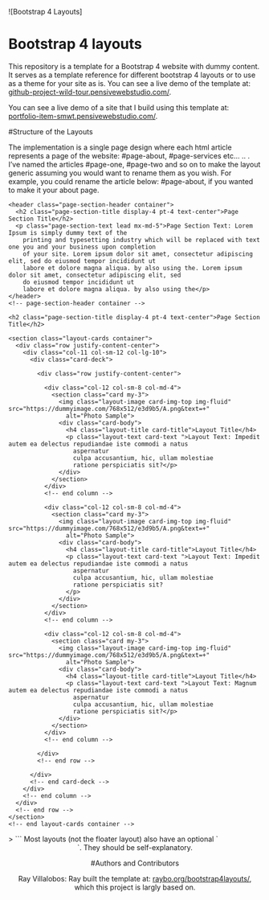 ![Bootstrap 4 Layouts]

# Bootstrap 4 layouts

This repository is a template for a Bootstrap 4 website with dummy content. It serves as a template reference for different bootstrap 4 layouts or to use as a theme for your site as is. You can see a live demo of the template at: [github-project-wild-tour.pensivewebstudio.com/](http://www.github-project-wild-tour.pensivewebstudio.com).

You can see a live demo of a site that I build using this template at: [portfolio-item-smwt.pensivewebstudio.com/](http://www.portfolio-item-smwt.pensivewebstudio.com/).


#Structure of the Layouts

The implementation is a single page design where each html article represents a page of the website: #page-about, #page-services etc… .. . I’ve named the articles #page-one, #page-two and so on to make the layout generic assuming you would want to rename them as you wish. For example, you could rename the article below: #page-about, if you wanted to make it your about page.

   <!-- #page-one -->
  <article id="page-one" class="page-cards page-section vertical-padding">

    <header class="page-section-header container">
      <h2 class="page-section-title display-4 pt-4 text-center">Page Section Title</h2>
      <p class="page-section-text lead mx-md-5">Page Section Text: Lorem Ipsum is simply dummy text of the
        printing and typesetting industry which will be replaced with text one you and your business upon completion
        of your site. Lorem ipsum dolor sit amet, consectetur adipiscing elit, sed do eiusmod tempor incididunt ut
        labore et dolore magna aliqua. by also using the. Lorem ipsum dolor sit amet, consectetur adipiscing elit, sed
        do eiusmod tempor incididunt ut
        labore et dolore magna aliqua. by also using the</p>
    </header>
    <!-- page-section-header container -->

    <h2 class="page-section-title display-4 pt-4 text-center">Page Section Title</h2>

    <section class="layout-cards container">
      <div class="row justify-content-center">
        <div class="col-11 col-sm-12 col-lg-10">
          <div class="card-deck">

            <div class="row justify-content-center">

              <div class="col-12 col-sm-8 col-md-4">
                <section class="card my-3">
                  <img class="layout-image card-img-top img-fluid" src="https://dummyimage.com/768x512/e3d9b5/A.png&text=+"
                    alt="Photo Sample">
                  <div class="card-body">
                    <h4 class="layout-title card-title">Layout Title</h4>
                    <p class="layout-text card-text ">Layout Text: Impedit autem ea delectus repudiandae iste commodi a natus
                      aspernatur
                      culpa accusantium, hic, ullam molestiae
                      ratione perspiciatis sit?</p>
                  </div>
                </section>
              </div>
              <!-- end column -->

              <div class="col-12 col-sm-8 col-md-4">
                <section class="card my-3">
                  <img class="layout-image card-img-top img-fluid" src="https://dummyimage.com/768x512/e3d9b5/A.png&text=+"
                    alt="Photo Sample">
                  <div class="card-body">
                    <h4 class="layout-title card-title">Layout Title</h4>
                    <p class="layout-text card-text ">Layout Text: Impedit autem ea delectus repudiandae iste commodi a natus
                      aspernatur
                      culpa accusantium, hic, ullam molestiae
                      ratione perspiciatis sit?
                    </p>
                  </div>
                </section>
              </div>
              <!-- end column -->

              <div class="col-12 col-sm-8 col-md-4">
                <section class="card my-3">
                  <img class="layout-image card-img-top img-fluid" src="https://dummyimage.com/768x512/e3d9b5/A.png&text=+"
                    alt="Photo Sample">
                  <div class="card-body">
                    <h4 class="layout-title card-title">Layout Title</h4>
                    <p class="layout-text card-text ">Layout Text: Magnum autem ea delectus repudiandae iste commodi a natus
                      aspernatur
                      culpa accusantium, hic, ullam molestiae
                      ratione perspiciatis sit?</p>
                  </div>
                </section>
              </div>
              <!-- end column -->

            </div>
            <!-- end row -->

          </div>
          <!-- end card-deck -->
        </div>
        <!-- end column -->
      </div>
      <!-- end row -->
    </section>
    <!-- end layout-cards container -->

  </article>
  <!-- end #page-one 
------------------------------------------------------------>>
```
Most layouts (not the floater layout) also have an optional `<header>`. They should be self-explanatory.


#Authors and Contributors

Ray Villalobos: Ray built the template at: [raybo.org/bootstrap4layouts/](http://www.raybo.org/bootstrap4layouts/), which this project is largly based on.
